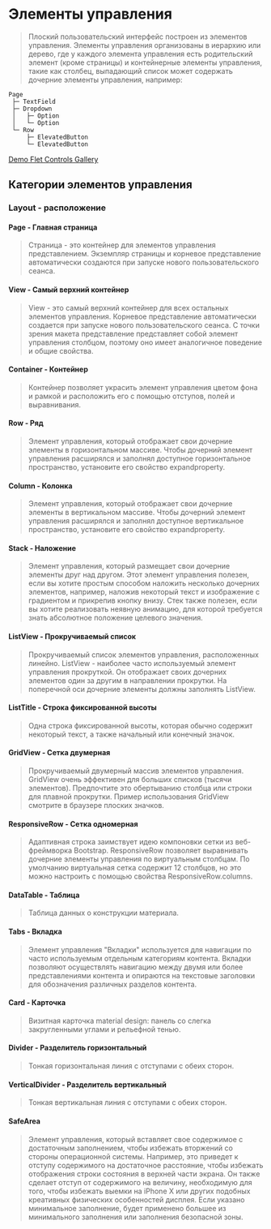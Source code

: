 # Элементы управления #
>Плоский пользовательский интерфейс построен из элементов управления. Элементы управления организованы в иерархию или дерево, где у каждого элемента управления есть родительский элемент (кроме страницы) и контейнерные элементы управления, такие как столбец, выпадающий список может содержать дочерние элементы управления, например:

```
Page
 ├─ TextField
 ├─ Dropdown
 │   ├─ Option
 │   └─ Option
 └─ Row
     ├─ ElevatedButton
     └─ ElevatedButton
```
[Demo Flet Controls Gallery](https://flet-controls-gallery.fly.dev/layout)
   
## Категории элементов управления ##

### Layout - расположение ###

#### Page - Главная страница ####
>Страница - это контейнер для элементов управления представлением.
Экземпляр страницы и корневое представление автоматически создаются при запуске нового пользовательского сеанса.

#### View - Самый верхний контейнер ####
>View - это самый верхний контейнер для всех остальных элементов управления.
Корневое представление автоматически создается при запуске нового пользовательского сеанса. С точки зрения макета представление представляет собой элемент управления столбцом, поэтому оно имеет аналогичное поведение и общие свойства.

#### Container - Контейнер ####
>Контейнер позволяет украсить элемент управления цветом фона и рамкой и расположить его с помощью отступов, полей и выравнивания.

#### Row - Ряд ####
>Элемент управления, который отображает свои дочерние элементы в горизонтальном массиве.
Чтобы дочерний элемент управления расширялся и заполнял доступное горизонтальное пространство, установите его свойство expandproperty.

#### Column - Колонка ####
>Элемент управления, который отображает свои дочерние элементы в вертикальном массиве.
Чтобы дочерний элемент управления расширялся и заполнял доступное вертикальное пространство, установите его свойство expandproperty.


#### Stack - Наложение ####
>Элемент управления, который размещает свои дочерние элементы друг над другом.
Этот элемент управления полезен, если вы хотите простым способом наложить несколько дочерних элементов, например, наложив некоторый текст и изображение с градиентом и прикрепив кнопку внизу.
Стек также полезен, если вы хотите реализовать неявную анимацию, для которой требуется знать абсолютное положение целевого значения.

#### ListView - Прокручиваемый список ####
>Прокручиваемый список элементов управления, расположенных линейно.
ListView - наиболее часто используемый элемент управления прокруткой. Он отображает своих дочерних элементов один за другим в направлении прокрутки. На поперечной оси дочерние элементы должны заполнять ListView.

#### ListTitle - Строка фиксированной высоты ####
>Одна строка фиксированной высоты, которая обычно содержит некоторый текст, а также начальный или конечный значок.

#### GridView - Сетка двумерная ####
>Прокручиваемый двумерный массив элементов управления.
GridView очень эффективен для больших списков (тысячи элементов). Предпочтите это обертыванию столбца или строки для плавной прокрутки. Пример использования GridView смотрите в браузере плоских значков.

#### ResponsiveRow - Сетка одномерная ####
>Адаптивная строка заимствует идею компоновки сетки из веб-фреймворка Bootstrap.
ResponsiveRow позволяет выравнивать дочерние элементы управления по виртуальным столбцам. По умолчанию виртуальная сетка содержит 12 столбцов, но это можно настроить с помощью свойства ResponsiveRow.columns.

#### DataTable - Таблица ####
>Таблица данных о конструкции материала.

#### Tabs - Вкладка ####
>Элемент управления "Вкладки" используется для навигации по часто используемым отдельным категориям контента. Вкладки позволяют осуществлять навигацию между двумя или более представлениями контента и опираются на текстовые заголовки для обозначения различных разделов контента.

#### Card - Карточка ####
>Визитная карточка material design: панель со слегка закругленными углами и рельефной тенью.

#### Divider - Разделитель горизонтальный ####
>Тонкая горизонтальная линия с отступами с обеих сторон.

#### VerticalDivider - Разделитель вертикальный ####
>Тонкая вертикальная линия с отступами с обеих сторон.

#### SafeArea ####
>Элемент управления, который вставляет свое содержимое с достаточным заполнением, чтобы избежать вторжений со стороны операционной системы.
Например, это приведет к отступу содержимого на достаточное расстояние, чтобы избежать отображения строки состояния в верхней части экрана.
Он также сделает отступ от содержимого на величину, необходимую для того, чтобы избежать выемки на iPhone X или других подобных креативных физических особенностей дисплея.
Если указано минимальное заполнение, будет применено большее из минимального заполнения или заполнения безопасной зоны.





